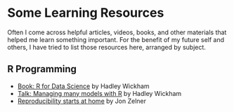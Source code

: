 # Some Learning Resources

Often I come across helpful articles, videos, books, and other materials that helped me learn something important. For the benefit of my future self and others, I have tried to list those resources here, arranged by subject.

## R Programming

- [Book: R for Data Science](http://r4ds.had.co.nz/) by Hadley Wickham
- [Talk: Managing many models with R](https://www.youtube.com/watch?v=rz3_FDVt9eg) by Hadley Wickham
- [Reproducibility starts at home](http://www.jonzelner.net/statistics/make/docker/reproducibility/2016/05/31/reproducibility-pt-1/) by Jon Zelner
